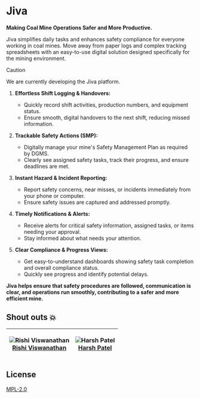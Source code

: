 # Jiva

**Making Coal Mine Operations Safer and More Productive.**

Jiva simplifies daily tasks and enhances safety compliance for everyone working in coal mines. Move away from paper logs and complex tracking spreadsheets with an easy-to-use digital solution designed specifically for the mining environment.

> [!CAUTION]
> We are currently developing the Jiva platform.

1. **Effortless Shift Logging & Handovers:**

    - Quickly record shift activities, production numbers, and equipment status.
    - Ensure smooth, digital handovers to the next shift, reducing missed information.

2. **Trackable Safety Actions (SMP):**

    - Digitally manage your mine's Safety Management Plan as required by DGMS.
    - Clearly see assigned safety tasks, track their progress, and ensure deadlines are met.

3. **Instant Hazard & Incident Reporting:**
    - Report safety concerns, near misses, or incidents immediately from your phone or computer.
    - Ensure safety issues are captured and addressed promptly.

4. **Timely Notifications & Alerts:**
    - Receive alerts for critical safety information, assigned tasks, or items needing your approval.
    - Stay informed about what needs your attention.

5. **Clear Compliance & Progress Views:**
    - Get easy-to-understand dashboards showing safety task completion and overall compliance status.
    - Quickly see progress and identify potential delays.

**Jiva helps ensure that safety procedures are followed, communication is clear, and operations run smoothly, contributing to a safer and more efficient mine.**

## Shout outs 💥

| <p align="center">![Rishi Viswanathan](https://github.com/risv1.png?size=128)<br>[Rishi Viswanathan](https://github.com/risv1)</p> | <p align="center">![Harsh Patel](https://github.com/HarshPatel5940.png?size=128)<br>[Harsh Patel](https://github.com/HarshPatel5940)</p>|
 ---------------------------------------------------------------------------------------------------------------------------- | ---------------------------------------------------------------------------------------------------------------------------------------- |

## License

[MPL-2.0](./LICENSE)
